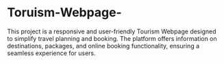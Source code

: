 # Toruism-Webpage-
This project is a responsive and user-friendly Tourism Webpage designed to simplify travel planning and booking. The platform offers information on destinations, packages, and online booking functionality, ensuring a seamless experience for users.
